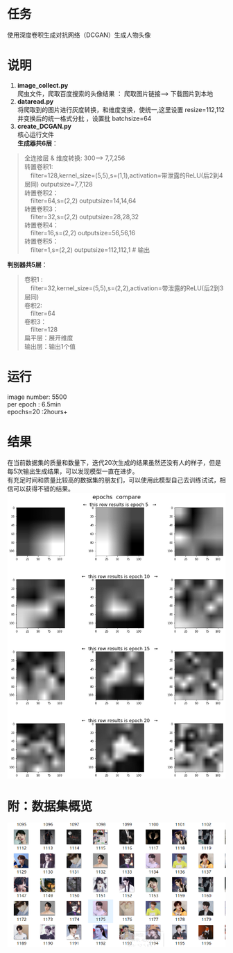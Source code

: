 # 任务  
使用深度卷积生成对抗网络（DCGAN）生成人物头像  

# 说明  
1. **image_collect.py**  
爬虫文件，爬取百度搜索的头像结果 ： 爬取图片链接--> 下载图片到本地  
2. **dataread.py**  
将爬取到的图片进行灰度转换，和维度变换，使统一,这里设置 resize=112,112  
并变换后的统一格式分批 ，设置批 batchsize=64   
3. **create_DCGAN.py**  
核心运行文件  
**生成器共6层**：  
> 全连接层 & 维度转换: 300--> 7,7,256  
> 转置卷积1:   
> &ensp;&ensp;filter=128,kernel_size=(5,5),s=(1,1),activation=带泄露的ReLU(后2到4层同)   outputsize=7,7,128  
> 转置卷积2：  
> &ensp;&ensp;filter=64,s=(2,2)  outputsize=14,14,64  
> 转置卷积3：    
> &ensp;&ensp;filter=32,s=(2,2)  outputsize=28,28,32  
> 转置卷积4：   
> &ensp;&ensp;filter=16,s=(2,2)  outputsize=56,56,16  
> 转置卷积5：  
> &ensp;&ensp;filter=1,s=(2,2)  outputsize=112,112,1  # 输出  

**判别器共5层**：  
> 卷积1 :  
> &ensp;&ensp;filter=32,kernel_size=(5,5),s=(2,2),activation=带泄露的ReLU(后2到3层同)     
> 卷积2:   
> &ensp;&ensp;filter=64     
> 卷积3：  
> &ensp;&ensp;filter=128  
> 扁平层：展开维度      
> 输出层：输出1个值      

# 运行   
image number: 5500  
per epoch : 6.5min   
epochs=20 :2hours+  
# 结果    
在当前数据集的质量和数量下，迭代20次生成的结果虽然还没有人的样子，但是每5次输出生成结果，可以发现模型一直在进步。  
有充足时间和质量比较高的数据集的朋友们，可以使用此模型自己去训练试试，相信可以获得不错的结果。
![少量迭代观察](https://github.com/laura-zhang-cn/digital_image_preprocessing_and_recognition/blob/master/image_generate_DCGAN/imagesrst/generate_rst_epoch5_compare.png?raw=true)  

# 附：数据集概览  
![百度爬虫数据集截图](https://github.com/laura-zhang-cn/digital_image_preprocessing_and_recognition/blob/master/image_generate_DCGAN/imagesrst/%E7%99%BE%E5%BA%A6%E7%88%AC%E8%99%AB%E6%95%B0%E6%8D%AE%E9%9B%86%E6%88%AA%E5%9B%BE.png)
